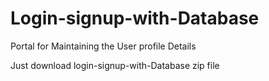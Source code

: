 # Login-signup-with-Database
Portal for Maintaining the User profile Details 

Just download login-signup-with-Database zip file
